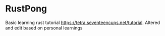 # RustPong
Basic learning rust tutorial https://tetra.seventeencups.net/tutorial. Altered and edit based on personal learnings
